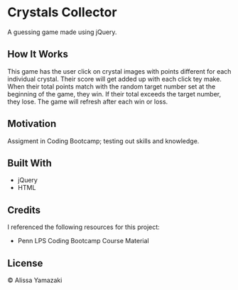 # Crystals Collector

A guessing game made using jQuery.


## How It Works

This game has the user click on crystal images with points different for each individual crystal. Their score will get added up with each click tey make. When their total points match with the random target number set at the beginning of the game, they win. If their total exceeds the target number, they lose. The game will refresh after each win or loss.

## Motivation

Assigment in Coding Bootcamp; testing out skills and knowledge.

## Built With

* jQuery 
* HTML

## Credits

I referenced the following resources for this project:

* Penn LPS Coding Bootcamp Course Material

## License

&copy; Alissa Yamazaki